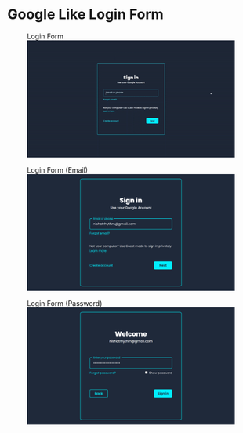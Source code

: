 # Google Like Login Form
 
<figure>
  <figcaption>Login Form</figcaption>
  <img src="resources/login_page.gif" alt="Login Form" width="700">
</figure>

<figure>
  <figcaption>Login Form (Email)</figcaption>
  <img src="resources/Screenshot_1.png" alt="Screenshot 1" width="700">
</figure>

<figure>
  <figcaption>Login Form (Password)</figcaption>
  <img src="resources/Screenshot_2.png" alt="Screenshot 2" width="700">
</figure>
